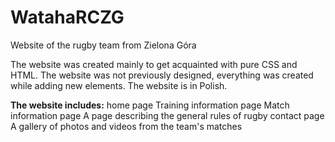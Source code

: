 # WatahaRCZG
Website of the rugby team from Zielona Góra

The website was created mainly to get acquainted with pure CSS and HTML.
The website was not previously designed, everything was created while adding new elements.
The website is in Polish.


**The website includes:**
home page
Training information page
Match information page
A page describing the general rules of rugby
contact page
A gallery of photos and videos from the team's matches
